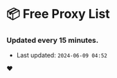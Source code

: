 # :package: Free Proxy List
### Updated every 15 minutes.

- Last updated: `2024-06-09 04:52`

:heart:
